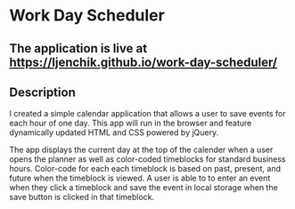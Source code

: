 # Work Day Scheduler

## The application is live at https://ljenchik.github.io/work-day-scheduler/

## Description

I created  a simple calendar application that allows a user to save events for each hour of one day. This app will run in the browser and feature dynamically updated HTML and CSS powered by jQuery.

The app displays the current day at the top of the calender when a user opens the planner as well as color-coded timeblocks for standard business hours. Color-code for each each timeblock is based on past, present, and future when the timeblock is viewed. A user is able to to enter an event when they click a timeblock and save the event in local storage when the save button is clicked in that timeblock.

